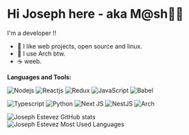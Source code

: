 # Hi Joseph here - aka M@sh✌🏻

I'm a developer !!

- 🐧 I like web projects, open source and linux.
- 🚀 I use Arch btw.
- ☕ weeb.

**Languages and Tools:**  

![Nodejs](https://img.shields.io/badge/Node.js-43853D?style=for-the-badge&logo=node.js&logoColor=white)
![Reactjs](https://img.shields.io/badge/React-20232A?style=for-the-badge&logo=react&logoColor=61DAFB)
![Redux](https://img.shields.io/badge/redux-%23593d88.svg?style=for-the-badge&logo=redux&logoColor=white)
![JavaScript](https://img.shields.io/badge/JavaScript-F7DF1E?style=for-the-badge&logo=javascript&logoColor=white)
![Babel](https://img.shields.io/badge/Babel-F9DC3e?style=for-the-badge&logo=babel&logoColor=black)

![Typescript](https://img.shields.io/badge/TypeScript-007ACC?style=for-the-badge&logo=typescript&logoColor=white)
![Python](https://img.shields.io/badge/python-3670A0?style=for-the-badge&logo=python&logoColor=ffdd54)
![Next JS](https://img.shields.io/badge/Next-black?style=for-the-badge&logo=next.js&logoColor=white)
![NestJS](https://img.shields.io/badge/nestjs-%23E0234E.svg?style=for-the-badge&logo=nestjs&logoColor=white)
![Arch](https://img.shields.io/badge/Arch%20Linux-1793D1?logo=arch-linux&logoColor=fff&style=for-the-badge)

![Joseph Estevez GitHub stats](https://github-readme-stats.vercel.app/api?username=waterssh&show_icons=true&text_color=ABB2BF&bg_color=131316&border_radius=4&icon_color=d3652c&title_color=d3652c)\
![Joseph Estevez Most Used Languages](https://github-readme-stats.vercel.app/api/top-langs/?username=waterssh&layout=compact&text_color=ABB2BF&bg_color=131316&border_radius=4&title_color=d3652c)
